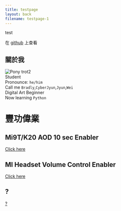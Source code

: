 ```yaml
---
title: testpage
layout: back
filename: testpage-1
--- 
```


test

在 [githu](https://github.com/bradly0cjw)[b](https://linbei9487.github.io) 上查看

## 關於我
![Pony trot2](*/pony.gif)<br>
Student<br>
Pronounce: `he/him`<br>
Call me `Bradly`,`CyberJyun`,`Jyun`,`Wei`<br>
Digital Art Beginner<br>
Now learning `Python`<br>

# 豐功偉業

## Mi9T/K20 AOD 10 sec Enabler

[Click here](https://bradly0cjw.github.io/Mi9T-K20-AOD-10-sec-enabler)

## MI Headset Volume Control Enabler

[Click here](https://bradly0cjw.github.io/Mi-headset-Volume-control-enabler)

## ?

[?](https://bradly0cjw.github.io/0)
